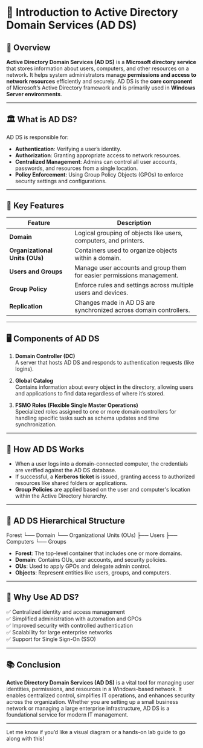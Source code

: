 # 📘 Introduction to Active Directory Domain Services (AD DS)

## 🧾 Overview

**Active Directory Domain Services (AD DS)** is a **Microsoft directory service** that stores information about users, computers, and other resources on a network. It helps system administrators manage **permissions and access to network resources** efficiently and securely. AD DS is the **core component** of Microsoft’s Active Directory framework and is primarily used in **Windows Server environments**.

---

## 🏛️ What is AD DS?

AD DS is responsible for:
- **Authentication**: Verifying a user’s identity.
- **Authorization**: Granting appropriate access to network resources.
- **Centralized Management**: Admins can control all user accounts, passwords, and resources from a single location.
- **Policy Enforcement**: Using Group Policy Objects (GPOs) to enforce security settings and configurations.

---

## 🔑 Key Features

| Feature | Description |
|--------|-------------|
| **Domain** | Logical grouping of objects like users, computers, and printers. |
| **Organizational Units (OUs)** | Containers used to organize objects within a domain. |
| **Users and Groups** | Manage user accounts and group them for easier permissions management. |
| **Group Policy** | Enforce rules and settings across multiple users and devices. |
| **Replication** | Changes made in AD DS are synchronized across domain controllers. |

---

## 🖥️ Components of AD DS

1. **Domain Controller (DC)**  
   A server that hosts AD DS and responds to authentication requests (like logins).

2. **Global Catalog**  
   Contains information about every object in the directory, allowing users and applications to find data regardless of where it’s stored.

3. **FSMO Roles (Flexible Single Master Operations)**  
   Specialized roles assigned to one or more domain controllers for handling specific tasks such as schema updates and time synchronization.

---

## 📡 How AD DS Works

- When a user logs into a domain-connected computer, the credentials are verified against the AD DS database.
- If successful, a **Kerberos ticket** is issued, granting access to authorized resources like shared folders or applications.
- **Group Policies** are applied based on the user and computer's location within the Active Directory hierarchy.

---

## 🧱 AD DS Hierarchical Structure

Forest └── Domain └── Organizational Units (OUs) ├── Users ├── Computers └── Groups


- **Forest**: The top-level container that includes one or more domains.
- **Domain**: Contains OUs, user accounts, and security policies.
- **OUs**: Used to apply GPOs and delegate admin control.
- **Objects**: Represent entities like users, groups, and computers.

---

## 🔐 Why Use AD DS?

✅ Centralized identity and access management  
✅ Simplified administration with automation and GPOs  
✅ Improved security with controlled authentication  
✅ Scalability for large enterprise networks  
✅ Support for Single Sign-On (SSO)

---

## 📚 Conclusion

**Active Directory Domain Services (AD DS)** is a vital tool for managing user identities, permissions, and resources in a Windows-based network. It enables centralized control, simplifies IT operations, and enhances security across the organization. Whether you are setting up a small business network or managing a large enterprise infrastructure, AD DS is a foundational service for modern IT management.

---

Let me know if you’d like a visual diagram or a hands-on lab guide to go along with this!
